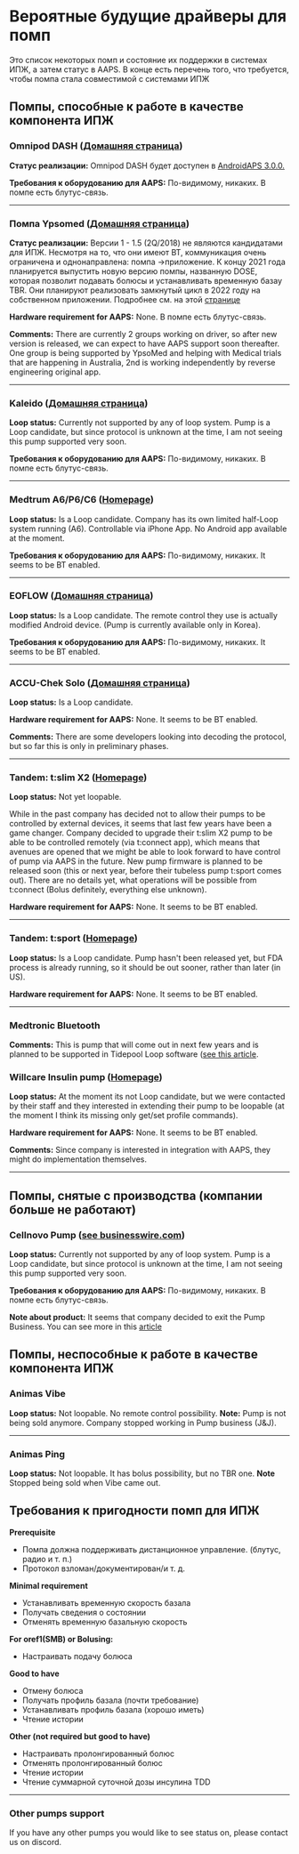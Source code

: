 # Вероятные будущие драйверы для помп

Это список некоторых помп и состояние их поддержки в системах ИПЖ, а затем статус в AAPS. В конце есть перечень того, что требуется, чтобы помпа стала совместимой с системами ИПЖ

## Помпы, способные к работе в качестве компонента ИПЖ

### Omnipod DASH ([Домашняя страница](https://www.myomnipod.com/DASH))

**Статус реализации:** Omnipod DASH будет доступен в [AndroidAPS 3.0.0.](../Installing-AndroidAPS/Releasenotes#version-300)

**Требования к оборудованию для AAPS:** По-видимому, никаких. В помпе есть блутус-связь.

* * *

### Помпа Ypsomed ([Домашняя страница](https://www.ypsomed.com/en/diabetes-care-mylife.html))

**Статус реализации:** Версии 1 - 1.5 (2Q/2018) не являются кандидатами для ИПЖ. Несмотря на то, что они имеют BT, коммуникация очень ограничена и однонаправлена: помпа ->приложение. К концу 2021 года планируется выпустить новую версию помпы, названную DOSE, которая позволит подавать болюсы и устанавливать временную базау TBR. Они планируют реализовать замкнутый цикл в 2022 году на собственном приложении. Подробнее см. на этой [странице](https://www.mylife-diabetescare.com/en/loop-program.html)

**Hardware requirement for AAPS:** None. В помпе есть блутус-связь.

**Comments:** There are currently 2 groups working on driver, so after new version is released, we can expect to have AAPS support soon thereafter. One group is being supported by YpsoMed and helping with Medical trials that are happening in Australia, 2nd is working independently by reverse engineering original app.

* * *

### Kaleido ([Домашняя страница](https://www.hellokaleido.com/))

**Loop status:** Currently not supported by any of loop system. Pump is a Loop candidate, but since protocol is unknown at the time, I am not seeing this pump supported very soon.

**Требования к оборудованию для AAPS:** По-видимому, никаких. В помпе есть блутус-связь.

* * *

### Medtrum A6/P6/C6 ([Homepage](https://www.medtrum.com/product/nanopump.html))

**Loop status:** Is a Loop candidate. Company has its own limited half-Loop system running (A6). Controllable via iPhone App. No Android app available at the moment.

**Требования к оборудованию для AAPS:** По-видимому, никаких. It seems to be BT enabled.

* * *

### EOFLOW ([Домашняя страница](http://www.eoflow.com/eng/main/main.html))

**Loop status:** Is a Loop candidate. The remote control they use is actually modified Android device. (Pump is currently available only in Korea).

**Требования к оборудованию для AAPS:** По-видимому, никаких. It seems to be BT enabled.

* * *

### ACCU-Chek Solo ([Домашняя страница](https://www.roche.com/media/releases/med-cor-2018-07-23.htm))

**Loop status:** Is a Loop candidate.

**Hardware requirement for AAPS:** None. It seems to be BT enabled.

**Comments:** There are some developers looking into decoding the protocol, but so far this is only in preliminary phases.

* * *

### Tandem: t:slim X2 ([Homepage](https://www.tandemdiabetes.com/))

**Loop status:** Not yet loopable.

While in the past company has decided not to allow their pumps to be controlled by external devices, it seems that last few years have been a game changer. Company decided to upgrade their t:slim X2 pump to be able to be controlled remotely (via t:connect app), which means that avenues are opened that we might be able to look forward to have control of pump via AAPS in the future. New pump firmware is planned to be released soon (this or next year, before their tubeless pump t:sport comes out). There are no details yet, what operations will be possible from t:connect (Bolus definitely, everything else unknown).

**Hardware requirement for AAPS:** None. It seems to be BT enabled.

* * *

### Tandem: t:sport ([Homepage](https://www.tandemdiabetes.com/about-us/pipeline))

**Loop status:** Is a Loop candidate. Pump hasn't been released yet, but FDA process is already running, so it should be out sooner, rather than later (in US).

**Hardware requirement for AAPS:** None. It seems to be BT enabled.

* * *

### Medtronic Bluetooth

**Comments:** This is pump that will come out in next few years and is planned to be supported in Tidepool Loop software ([see this article](https://www.tidepool.org/blog/tidepool-loop-medtronic-collaboration).

### Willcare Insulin pump ([Homepage](http://en.shinmyungmedi.com))

**Loop status:** At the moment its not Loop candidate, but we were contacted by their staff and they interested in extending their pump to be loopable (at the moment I think its missing only get/set profile commands).

**Hardware requirement for AAPS:** None. It seems to be BT enabled.

**Comments:** Since company is interested in integration with AAPS, they might do implementation themselves.

* * *

## Помпы, снятые с производства (компании больше не работают)

### Cellnovo Pump ([see businesswire.com](https://www.businesswire.com/news/home/20190328005829/en/Cellnovo-Stops-Manufacturing-and-Commercial-Operations))

**Loop status:** Currently not supported by any of loop system. Pump is a Loop candidate, but since protocol is unknown at the time, I am not seeing this pump supported very soon.

**Требования к оборудованию для AAPS:** По-видимому, никаких. В помпе есть блутус-связь.

**Note about product:** It seems that company decided to exit the Pump Business. You can see more in this [article](https://diabetogenic.wordpress.com/2019/04/01/and-then-cellnovo-disappeared/?fbclid=IwAR12Ow6gVbEOuD1zw7aNjBwqj5_aPkPipteHY1VHBvT3mchlH2y7Us6ZeAU)

## Помпы, неспособные к работе в качестве компонента ИПЖ

### Animas Vibe

**Loop status:** Not loopable. No remote control possibility. **Note:** Pump is not being sold anymore. Company stopped working in Pump business (J&J).

* * *

### Animas Ping

**Loop status:** Not loopable. It has bolus possibility, but no TBR one. **Note** Stopped being sold when Vibe came out.

## Требования к пригодности помп для ИПЖ

**Prerequisite**

- Помпа должна поддерживать дистанционное управление. (блутус, радио и т. п.)
- Протокол взломан/документирован/и т. д.

**Minimal requirement**

- Устанавливать временную скорость базала
- Получать сведения о состоянии
- Отменять временную базальную скорость

**For oref1(SMB) or Bolusing:**

- Настраивать подачу болюса

**Good to have**

- Отмену болюса
- Получать профиль базала (почти требование)
- Устанавливать профиль базала (хорошо иметь)
- Чтение истории 

**Other (not required but good to have)**

- Настраивать пролонгированный болюс
- Отменять пролонгированный болюс
- Чтение истории
- Чтение суммарной суточной дозы инсулина TDD

* * *

### Other pumps support

If you have any other pumps you would like to see status on, please contact us on discord.